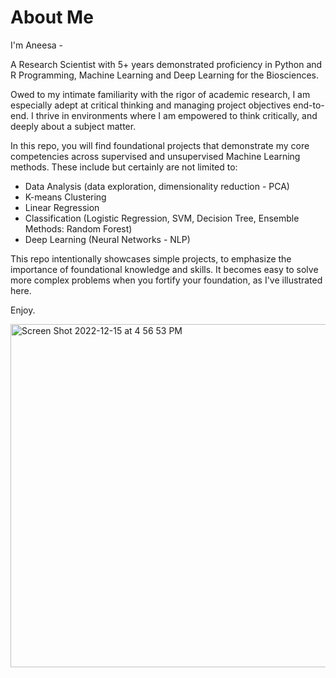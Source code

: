 # About Me

I'm Aneesa - 

A Research Scientist with 5+ years demonstrated proficiency in Python and R Programming, Machine Learning and Deep Learning for the Biosciences. 

Owed to my intimate familiarity with the rigor of academic research, I am especially adept at critical thinking and managing project objectives end-to-end. I thrive in environments where I am empowered to think critically, and deeply about a subject matter. 

In this repo, you will find foundational projects that demonstrate my core competencies across supervised and unsupervised Machine Learning methods. These include but certainly are not limited to: 

* Data Analysis (data exploration, dimensionality reduction - PCA)
* K-means Clustering
* Linear Regression 
* Classification (Logistic Regression, SVM, Decision Tree, Ensemble Methods: Random Forest)
* Deep Learning (Neural Networks - NLP) 

This repo intentionally showcases simple projects, to emphasize the importance of foundational knowledge and skills. It becomes easy to solve more complex problems when you fortify your foundation, as I've illustrated here.

Enjoy.

<img width="549" alt="Screen Shot 2022-12-15 at 4 56 53 PM" src="https://user-images.githubusercontent.com/104523287/207976051-ecafb5f8-ae7d-4f76-bb47-ff15caf0ca51.png">
